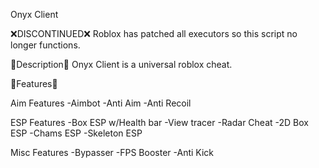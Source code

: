 Onyx Client 



❌DISCONTINUED❌
Roblox has patched all executors so this script no longer functions. 


🔹Description🔹
Onyx Client is a universal roblox cheat.

🔹Features🔹

  Aim Features
-Aimbot
-Anti Aim
-Anti Recoil

  ESP Features
-Box ESP w/Health bar
-View tracer
-Radar Cheat
-2D Box ESP
-Chams ESP
-Skeleton ESP

  Misc Features
-Bypasser
-FPS Booster
-Anti Kick

